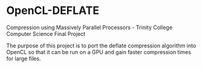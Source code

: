 # OpenCL-DEFLATE
Compression using Massively Parallel Processors - Trinity College Computer Science Final Project

The purpose of this project is to port the deflate compression algorithm into OpenCL so that it can be run on a GPU and gain faster compression times for large files.

